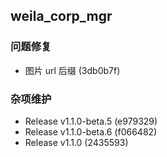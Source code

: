## weila_corp_mgr

### 问题修复

- 图片 url 后缀 (3db0b7f)

### 杂项维护

- Release v1.1.0-beta.5 (e979329)
- Release v1.1.0-beta.6 (f066482)
- Release v1.1.0 (2435593)
